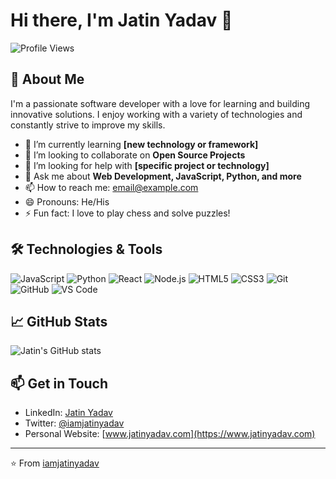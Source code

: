 # Hi there, I'm Jatin Yadav 👋

![Profile Views](https://komarev.com/ghpvc/?username=iamjatinyadav&color=blue)

## 🚀 About Me

I'm a passionate software developer with a love for learning and building innovative solutions. I enjoy working with a variety of technologies and constantly strive to improve my skills.

- 🌱 I’m currently learning **[new technology or framework]**
- 👯 I’m looking to collaborate on **Open Source Projects**
- 🤔 I’m looking for help with **[specific project or technology]**
- 💬 Ask me about **Web Development, JavaScript, Python, and more**
- 📫 How to reach me: [email@example.com](mailto:email@example.com)
- 😄 Pronouns: He/His
- ⚡ Fun fact: I love to play chess and solve puzzles!

## 🛠️ Technologies & Tools

![JavaScript](https://img.shields.io/badge/-JavaScript-333333?style=flat&logo=javascript)
![Python](https://img.shields.io/badge/-Python-333333?style=flat&logo=python)
![React](https://img.shields.io/badge/-React-333333?style=flat&logo=react)
![Node.js](https://img.shields.io/badge/-Node.js-333333?style=flat&logo=node.js)
![HTML5](https://img.shields.io/badge/-HTML5-333333?style=flat&logo=html5)
![CSS3](https://img.shields.io/badge/-CSS3-333333?style=flat&logo=css3)
![Git](https://img.shields.io/badge/-Git-333333?style=flat&logo=git)
![GitHub](https://img.shields.io/badge/-GitHub-333333?style=flat&logo=github)
![VS Code](https://img.shields.io/badge/-VS%20Code-333333?style=flat&logo=visual-studio-code)

## 📈 GitHub Stats

![Jatin's GitHub stats](https://github-readme-stats.vercel.app/api?username=iamjatinyadav&show_icons=true&theme=radical)

## 📫 Get in Touch

- LinkedIn: [Jatin Yadav](https://www.linkedin.com/in/iamjatinyadav)
- Twitter: [@iamjatinyadav](https://twitter.com/iamjatinyadav)
- Personal Website: [www.jatinyadav.com](https://www.jatinyadav.com)

---

⭐️ From [iamjatinyadav](https://github.com/iamjatinyadav)
